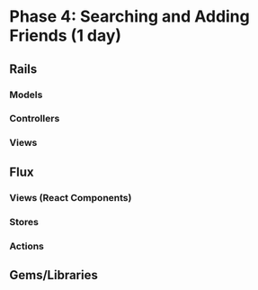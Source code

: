 # Phase 4: Searching and Adding Friends (1 day)

## Rails
### Models

### Controllers

### Views

## Flux
### Views (React Components)

### Stores

### Actions

## Gems/Libraries
